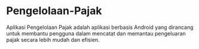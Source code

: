 # Pengelolaan-Pajak
Aplikasi Pengelolaan Pajak adalah aplikasi berbasis Android yang dirancang untuk membantu pengguna dalam mencatat dan memantau pengeluaran pajak secara lebih mudah dan efisien.
